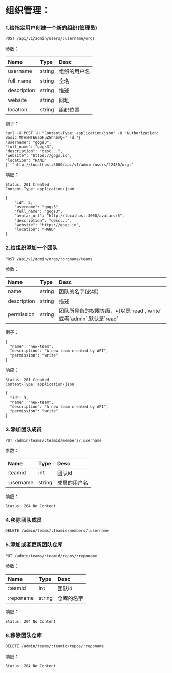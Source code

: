 # 组织管理：

### 1.给指定用户创建一个新的组织\(管理员\)

```
POST /api/v1/admin/users/:username/orgs
```

参数：

| Name | Type | Desc |
| :--- | :--- | :--- |
| username | string | 组织的用户名 |
| full\_name | string | 全名 |
| description | string | 描述 |
| website | string | 网址 |
| location | string | 组织位置 |

例子：

```
curl -X POST -H "Content-Type: application/json" -H "Authorization: Basic MTAxMTE6aGFuZGhhbmQ=" -d '{
"username": "gogs3",
"full_name": "gogs3",
"description": "desc...",
"website": "https://gogs.io",
"location": "HAND"
}' "http://localhost:3000/api/v1/admin/users/12480/orgs"
```

响应：

```
Status: 201 Created
Content-Type: application/json
```

```
{
    "id": 5,
    "username": "gogs3",
    "full_name": "gogs3",
    "avatar_url": "http://localhost:3000/avatars/5",
    "description": "desc...",
    "website": "https://gogs.io",
    "location": "HAND"
}
```

### 2.给组织添加一个团队

```
POST /api/v1/admin/orgs/:orgname/teams
```

参数：

| Name | Type | Desc |
| :--- | :--- | :--- |
| name | string | 团队的名字\(必填\) |
| description | string | 描述 |
| permission | string | 团队所具备的权限等级，可以是\`read\`,\`write\`或者\`admin\`,默认是\`read\` |

例子：

```
{
  "name": "new-team",
  "description": "A new team created by API",
  "permission": "write"
}
```

响应：

```
Status: 201 Created
Content-Type: application/json
```

```
{
  "id": 3,
  "name": "new-team",
  "description": "A new team created by API",
  "permission": "write"
}
```

### 3.添加团队成员

```
PUT /admin/teams/:teamid/members/:username
```

参数：

| Name | Type | Desc |
| :--- | :--- | :--- |
| :teamid | int | 团队id |
| :username | string | 成员的用户名 |

响应：

```
Status: 204 No Content
```

### 4.移除团队成员

```
DELETE /admin/teams/:teamid/members/:username
```

### 5.添加或者更新团队仓库

```
PUT /admin/teams/:teamid/repos/:reponame
```

参数：

| Name | Type | Desc |
| :--- | :--- | :--- |
| :teamid | int | 团队id |
| :reponame | string | 仓库的名字 |

响应：

```
Status: 204 No Content
```

### 6.移除团队仓库

```
DELETE /admin/teams/:teamid/repos/:reponame
```

响应：

```
Status: 204 No Content
```



